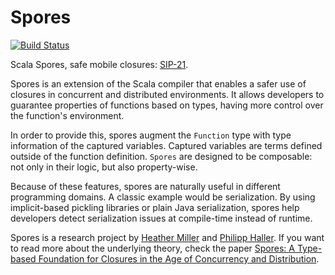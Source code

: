 # Spores
[![Build Status](https://platform-ci.scala-lang.org/api/badges/jvican/spores-spark/status.svg)](https://platform-ci.scala-lang.org/jvican/spores-spark)

Scala Spores, safe mobile closures: [SIP-21](http://docs.scala-lang.org/sips/pending/spores.html).

Spores is an extension of the Scala compiler that enables a safer use of closures
in concurrent and distributed environments. It allows developers to guarantee properties
of functions based on types, having more control over the function's environment.

In order to provide this, spores augment the `Function` type with type information
of the captured variables. Captured variables are terms defined outside of the function
definition. `Spores` are designed to be composable: not only in their logic, but also
property-wise.

Because of these features, spores are naturally useful in different programming domains. 
A classic example would be serialization. By using implicit-based pickling libraries
or plain Java serialization, spores help developers detect serialization issues at compile-time
instead of runtime.

Spores is a research project by [Heather Miller](https://heather.miller.am) and [Philipp Haller](http://lampwww.epfl.ch/~phaller/).
If you want to read more about the underlying theory, check the paper [Spores: A Type-based Foundation
for Closures in the Age of Concurrency and Distribution](https://infoscience.epfl.ch/record/191239/files/spores_1.pdf).
